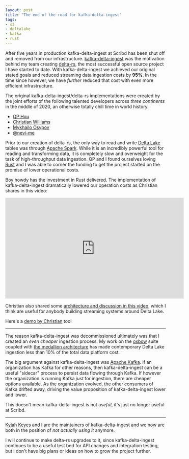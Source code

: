 ```yaml
---
layout: post
title: "The end of the road for kafka-delta-ingest"
tags:
- s3
- deltalake
- kafka
- rust
---
```



After five years in production kafka-delta-ingest at Scribd has been shut off
and removed from our infrastructure.
[kafka-delta-ingest](http://github.com/delta-io/kafka-delta-ingest) was the
motivation behind my team creating
[delta-rs](https://github.com/delta-io/delta-rs), the most successful open
source project I have started to date. With kafka-delta-ingest we achieved our
original stated goals and reduced streaming data ingestion costs by **95%**. In
the time since however, we have _further_ reduced that cost with even more
efficient infrastructure.

The original kafka-delta-ingest/delta-rs implementations were created by the
joint efforts of the following talented developers across _three continents_ in
the middle of 2020, an otherwise totally chill time in world history.

* [QP Hou](https://github.com/houqp)
* [Christian Williams](https://github.com/xianwill)
* [Mykhailo Osypov](https://github.com/mosyp)
* [@nevi-me](https://github.com/nevi-me)


Prior to our creation of delta-rs, the only way to read and write [Delta
Lake](https://delta.io) tables was through [Apache
Spark](https://spark.apache.org). While it is an incredibly powerful tool for
reading and transforming data, it is completely slow and overweight for the
task of high-throughput data ingestion. QP and I found ourselves loving
[Rust](https://rust-lang.org) and I was able to corner the funding to get the
project started on the promise of lower operational costs.

Boy howdy has the investment in Rust delivered. The implementation of kafka-delta-ingest dramatically lowered our operation costs as Christian shares in this video:

<center><iframe width="560" height="315" src="https://www.youtube-nocookie.com/embed/do4jsxeKfd4?si=vAgTIsWWn4k7f5qi" title="YouTube video player" frameborder="0" allow="accelerometer; autoplay; clipboard-write; encrypted-media; gyroscope; picture-in-picture; web-share" referrerpolicy="strict-origin-when-cross-origin" allowfullscreen></iframe></center>

Christian also shared some [architecture and discussion in this
video](https://www.youtube.com/watch?v=mLmsZ3qYfB0), which I think are useful
for anybody building streaming systems around Delta Lake.

Here's a [demo by Christian](https://www.youtube.com/watch?v=JvonUisY7vE&t=51s) too!

---

The reason kafka-delta-ingest was decommissioned ultimately was that I created an _even
cheaper_ ingestion process. My work on the
[oxbow](https://github.com/buoyant-data/oxbow) suite coupled with
[the medallion
architecture](https://www.databricks.com/glossary/medallion-architecture)
has made contemporary Delta Lake ingestion less than 10% of the total data
platform cost.

The big argument against kafka-delta-ingest was [Apache
Kafka](https://kafka.apache.org). If an organization has Kafka for other
reasons, then kafka-delta-ingest can be a useful "sidecar" process to persist
data flowing through Kafka. If however the organization is running Kafka _just_
for ingestion, there are cheaper options available. As the organization
evolved, the other consumers of Kafka drifted away, driving the value
proposition of kafka-delta-ingest lower and lower.

This doesn't mean kafka-delta-ingest is not _useful_, it's just no longer
useful at Scribd.

---

[Kyjah Keyes](https://github.com/mightyshazam) and I are the maintainers of
kafka-delta-ingest and we now are both in the position of _not actually using
it_ anymore.

I will continue to make delta-rs upgrades to it, since kafka-delta-ingest
continues to be a useful test bed for API changes and integration testing, but
I don't have big plans or ideas on how to grow the project further.



